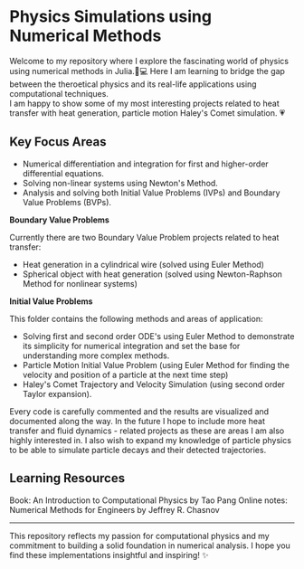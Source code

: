 # Physics Simulations using Numerical Methods
 Welcome to my repository where I explore the fascinating world of physics using numerical methods in Julia.🌠💻
 Here I am learning to bridge the gap between the theroetical physics and its real-life applications using computational techniques.  
 I am happy to show some of my most interesting projects related to heat transfer with heat generation, particle motion Haley's Comet simulation. 💗

 ## Key Focus Areas 
 - Numerical differentiation and integration for first and higher-order differential equations.
 - Solving non-linear systems using Newton's Method.
 - Analysis and solving both Initial Value Problems (IVPs) and Boundary Value Problems (BVPs).
 
 **Boundary Value Problems**
 
 Currently there are two Boundary Value Problem projects related to heat transfer:
 - Heat generation in a cylindrical wire (solved using Euler Method)
 - Spherical object with heat generation (solved using Newton-Raphson Method for nonlinear systems)

 **Initial Value Problems**
 
 This folder contains the following methods and areas of application:
 - Solving first and second order ODE's using Euler Method to demonstrate its simplicity for numerical integration and set the base for understanding more complex methods.
 - Particle Motion Initial Value Problem (using Euler Method for finding the velocity and position of a particle at the next time step)
 - Haley's Comet Trajectory and Velocity Simulation (using second order Taylor expansion).

Every code is carefully commented and the results are visualized and documented along the way.
In the future I hope to include more heat transfer and fluid dynamics - related projects as these are areas I am also highly interested in. I also wish to expand my knowledge of particle physics to be able to simulate particle decays and their detected trajectories.

## Learning Resources 
Book: An Introduction to Computational Physics by Tao Pang
Online notes: Numerical Methods for Engineers by Jeffrey R. Chasnov

-------------------------------------------------------------------------------------------------------------------------------------
This repository reflects my passion for computational physics and my commitment to building a solid foundation in numerical analysis.
I hope you find these implementations insightful and inspiring! ✨
 
 
